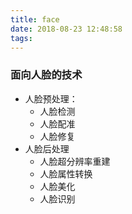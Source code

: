 ```yaml
---
title: face
date: 2018-08-23 12:48:58
tags:
---
```


### 面向人脸的技术
- 人脸预处理：
    * 人脸检测
    * 人脸配准
    * 人脸修复
- 人脸后处理
    * 人脸超分辨率重建
    * 人脸属性转换
    * 人脸美化
    * 人脸识别
